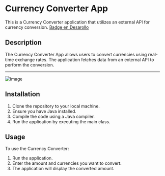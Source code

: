 # Currency Converter App

This is a Currency Converter application that utilizes an external API for currency conversion.
[Badge en Desarollo](https://img.shields.io/badge/STATUS-EN%20DESAROLLO-green)

## Description

The Currency Converter App allows users to convert currencies using real-time exchange rates. The application fetches data from an external API to perform the conversion.
___
![image](https://github.com/user-attachments/assets/5bffccb8-0d26-4359-9181-e7002180dd3e)

## Installation

1. Clone the repository to your local machine.
2. Ensure you have Java installed.
3. Compile the code using a Java compiler.
4. Run the application by executing the main class.

## Usage

To use the Currency Converter:
1. Run the application.
2. Enter the amount and currencies you want to convert.
3. The application will display the converted amount.
